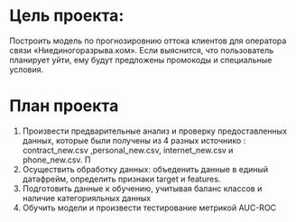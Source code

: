 # Цель проекта:
Построить модель по прогнозировнию оттока клиентов для оператора связи 
«Ниединогоразрыва.ком». Если выяснится, что пользователь планирует уйти, ему будут предложены промокоды и специальные условия. 

# План проекта


1.   Произвести предварительные анализ и проверку предоставленных данных, которые были получены из 4 разных источнико : contract_new.csv ,personal_new.csv, internet_new.csv  и phone_new.csv. П
2.   Осуществить обработку данных: объеденить данные в единый датафрейм, определить признаки target и features.
3. Подготовить данные к обучению, учитывая баланс классов и наличие категорияльных данных
4. Обучить модели и произвести тестирование метрикой AUC-ROC